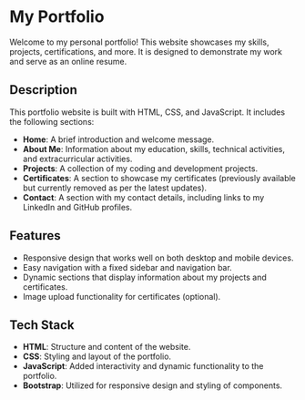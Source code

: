 # My Portfolio

Welcome to my personal portfolio! This website showcases my skills, projects, certifications, and more. It is designed to demonstrate my work and serve as an online resume.

## Description

This portfolio website is built with HTML, CSS, and JavaScript. It includes the following sections:

- **Home**: A brief introduction and welcome message.
- **About Me**: Information about my education, skills, technical activities, and extracurricular activities.
- **Projects**: A collection of my coding and development projects.
- **Certificates**: A section to showcase my certificates (previously available but currently removed as per the latest updates).
- **Contact**: A section with my contact details, including links to my LinkedIn and GitHub profiles.

## Features

- Responsive design that works well on both desktop and mobile devices.
- Easy navigation with a fixed sidebar and navigation bar.
- Dynamic sections that display information about my projects and certificates.
- Image upload functionality for certificates (optional).

## Tech Stack

- **HTML**: Structure and content of the website.
- **CSS**: Styling and layout of the portfolio.
- **JavaScript**: Added interactivity and dynamic functionality to the portfolio.
- **Bootstrap**: Utilized for responsive design and styling of components.

